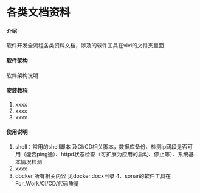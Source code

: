 # 各类文档资料

#### 介绍
软件开发全流程各类资料文档，涉及的软件工具在vivi的文件夹里面

#### 软件架构
软件架构说明


#### 安装教程

1. xxxx
2. xxxx
3. xxxx

#### 使用说明

1. shell：常用的shell脚本 及CI/CD相关脚本，数据库备份、检测ip网段是否可用（能否ping通）、httpd状态检查（可扩展为应用的启动、停止等）、系统基本情况检测
2. xxxx
3. docker 所有相关内容 见docker.docx目录
4、sonar的软件工具在For_Work/CI/CD/代码质量